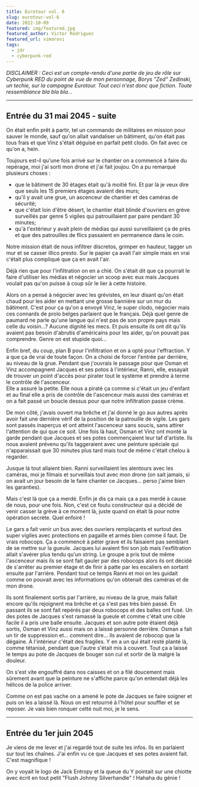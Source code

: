 ```yaml
---
title: Eurotour vol. 6
slug: eurotour-vol-6
date: 2022-10-09
featured: img/featured.jpg
featured_author: Victor Rodriguez
featured_url: vimarovi
tags:
  - jdr
  - cyberpunk-red
---
```


*DISCLAIMER : Ceci est un compte-rendu d'une partie de jeu de rôle sur Cyberpunk RED du point de vue de mon personnage, Borys "Zed" Zedinski, un techie, sur la campagne Eurotour. Tout ceci n'est donc que fiction. Toute ressemblance bla bla bla…*

---

## Entrée du 31 mai 2045 - suite

On était enfin prêt à partir, tel un commando de militaires en mission pour sauver le monde, sauf qu'on allait vandaliser un bâtiment, qu'on était pas tous frais et que Vinz s'était déguisé en parfait petit clodo. On fait avec ce qu'on a, hein.

Toujours est-il qu'une fois arrivé sur le chantier on a commencé à faire du repérage, moi j'ai sorti mon drone et j'ai fait joujou. On a pu remarqué plusieurs choses :

- que le bâtiment de 30 étages était qu'à moitié fini. Et par là je veux dire que seuls les 15 premiers étages avaient des murs;
- qu'il y avait une grue, un ascenceur de chantier et des caméras de sécurité;
- que c'était loin d'être désert, le chantier était blindé d'ouvriers en grève surveillés par genre 5 vigiles qui patrouillaient par paire pendant 30 minutes;
- qu'à l'extérieur y avait plein de médias qui aussi surveillaient ça de près et que des patrouilles de flics passaient en permanence dans le coin.

Notre mission était de nous infiltrer discretos, grimper en hauteur, tagger un mur et se casser illico presto. Sur le papier ça avait l'air simple mais en vrai c'était plus compliqué que ça en avait l'air.

Déjà rien que pour l'infiltration on en a chié. On s'était dit que ça pourrait le faire d'utiliser les médias et négocier un scoop avec eux mais Jacques voulait pas qu'on puisse à coup sûr le lier à cette histoire.

Alors on a pensé à négocier avec les grévistes, en leur disant qu'on était chaud pour les aider en mettant une grosse bannière sur un mur du bâtiment. C'est pour ça qu'on a envoyé Vinz, le super clodo, négocier mais ces connards de prolo belges parlaient que le français. Déjà quel genre de paumard ne parle qu'une langue qui n'est pas de son propre pays mais celle du voisin…? Aucune dignité les mecs. Et puis ensuite ils ont dit qu'ils avaient pas besoin d'abrutis d'américains pour les aider, qu'on pouvait pas comprendre. Genre on est stupide quoi… 

Enfin bref, du coup, plan B pour l'infiltration et on a opté pour l'effraction. Y a que ça de vrai de toute façon. On a choisi de forcer l'entrée par derrière, au niveau de la grue. Pendant que j'ouvrais le passage pour que Osman et Vinz accompagnent Jacques et ses potos à l'intérieur, Ranni, elle, essayait de trouver un point d'accès pour pirater tout le système et prendre à terme le contrôle de l'ascenceur.  
Elle a assuré la petite. Elle nous a piraté ça comme si c'était un jeu d'enfant et au final elle a pris de contrôle de l'ascenceur mais aussi des caméras et on a fait passé un boucle dessus pour que notre infiltration passe crème.

De mon côté, j'avais ouvert ma brêche et j'ai donné le go aux autres après avoir fait une dernière vérif de la position de la patrouille de vigile. Les gars sont passés inaperçus et ont atteint l'ascenceur sans soucis, sans attirer l'attention de qui que ce soit. Une fois là haut, Osman et Vinz ont monté la garde pendant que Jacques et ses potes commençaient leur taf d'artiste. Ils nous avaient prévenu qu'ils taggeraient avec une peinture spéciale qui n'apparaissait que 30 minutes plus tard mais tout de même c'était chelou à regarder.

Jusque là tout allaient bien. Ranni surveillaient les alentours avec les caméras, moi je filmais et surveillais tout avec mon drone (on sait jamais, si on avait un jour besoin de le faire chanter ce Jacques… perso j'aime bien les garanties).

Mais c'est là que ça a merdé. Enfin je dis ça mais ça a pas merdé à cause de nous, pour une fois. Non, c'est ce foutu constructeur qui a décidé de venir casser la grève à ce moment là, juste quand on était là pour notre opération secrète. Quel enfoiré !

Le gars a fait venir un bus avec des ouvriers remplaçants et surtout des super vigiles avec protections en pagaille et armés bien comme il faut. De vrais robocops. Ça a commencé à péter grave et ils faisaient pas semblant de se mettre sur la gueule. Jacques lui avaient fini son job mais l'exflitration allait s'avérer plus tendu qu'un string. Le groupe a pris tout de même l'ascenceur mais ils se sont fait gauler par des robocops alors ils ont décidé de s'arrêter au premier étage et de finir à patte par les escaliers en sortant ensuite par l'arrière. Pendant tout ce temps Ranni et moi on les guidait comme on pouvait avec les informations qu'on obtenait des caméras et de mon drone. 

Ils sont finalement sortis par l'arrière, au niveau de la grue, mais fallait encore qu'ils rejoignent ma brêche et ça s'est pas très bien passé. En passant ils se sont fait repérés par deux robocops et des balles ont fusé. Un des potes de Jacques s'est ramassé la gueule et comme c'était une cible facile il a pris une balle ensuite. Jacques et son autre pote étaient déjà sortis, Osman et Vinz aussi mais on a laissé personne derrière. Osman a fait un tir de suppression et… comment dire… ils avaient de robocop que la dégaine. À l'intérieur c'était des fragiles. Y en a un qui était resté planté là, comme tétanisé, pendant que l'autre s'était mis à couvert. Tout ça a laissé le temps au pote de Jacques de bouger son cul et sortir de là malgré la douleur.

On s'est vite engouffré dans nos caisses et on a filé doucement mais sûrement avant que la peinture ne s'affiche parce qu'on entendait déjà les hélicos de la police arriver. 

Comme on est pas vache on a amené le pote de Jacques se faire soigner et puis on les a laissé là. Nous on est retourné à l'hôtel pour souffler et se reposer. Je vais bien ronquer cette nuit moi, je le sens.

---

## Entrée du 1er juin 2045

Je viens de me lever et j'ai regardé tout de suite les infos. Ils en parlaient sur tout les chaînes. J'ai enfin vu ce que Jacques et ses potes avaient fait. C'est magnifique !

On y voyait le logo de Jack Entropy et la queue du Y pointait sur une chiotte avec écrit en tout petit "Flush Johnny Silverhandle" ! Hahaha du génie !
